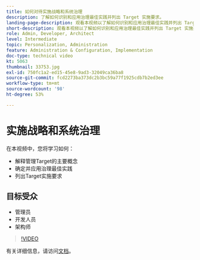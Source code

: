 ```yaml
---
title: 如何对待实施战略和系统治理
description: 了解如何识别和应用治理最佳实践并列出 Target 实施要求。
landing-page-description: 观看本视频以了解如何识别和应用治理最佳实践并列出 Target 实施要求。
short-description: 观看本视频以了解如何识别和应用治理最佳实践并列出 Target 实施要求。
role: Admin, Developer, Architect
level: Intermediate
topic: Personalization, Administration
feature: Administration & Configuration, Implementation
doc-type: technical video
kt: 5063
thumbnail: 33753.jpg
exl-id: 750fc1a2-ed15-45e8-9ad3-32049ca36ba8
source-git-commit: fcd2273ba373dc2b3bc59a77f1925cdb7b2ed3ee
workflow-type: tm+mt
source-wordcount: '98'
ht-degree: 53%

---
```


# 实施战略和系统治理

在本视频中，您将学习如何：

* 解释管理Target的主要概念
* 确定并应用治理最佳实践
* 列出Target实施要求

## 目标受众

* 管理员
* 开发人员
* 架构师

>[!VIDEO](https://video.tv.adobe.com/v/33753/?quality=12)

有关详细信息，请访问[文档](https://experienceleague.adobe.com/docs/target/using/administer/administrating-target.html?lang=en)。
